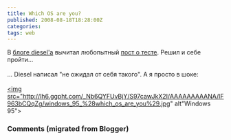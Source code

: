 ```yaml
---
title: Which OS are you?
published: 2008-08-18T18:28:00Z
categories: 
tags: web
---
```


В <a href="http://www.in4.org.ua">блоге diesel'а</a> вычитал любопытный <a href="http://www.in4.org.ua/2007/05/which-os-are-you.html">пост о тесте</a>. Решил и себе пройти...<br /><a name='more'></a><br />... Diesel написал "не ожидал от себя такого". А я просто в шоке:<br /><br /><a href="http://bbspot.com/News/2003/01/os_quiz.php"><img src="http://lh6.ggpht.com/_Nb6QYFUvBjY/S97cawJkX2I/AAAAAAAAANA/lF963bCQqZg/windows_95_%28which_os_are_you%29.jpg" alt"Windows 95"></img></a>

<h3 id='hakyll-convert-comments-title'>Comments (migrated from Blogger)</h3>


